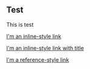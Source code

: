 ## Test

This is test

[I'm an inline-style link](https://flexbox.ninja/demos/same-height-columns/)

[I'm an inline-style link with title](https://www.google.com "Google's Homepage")

[I'm a reference-style link][Arbitrary case-insensitive reference text]

[arbitrary case-insensitive reference text]: https://www.mozilla.org
[1]: http://slashdot.org
[link text itself]: http://www.reddit.com
